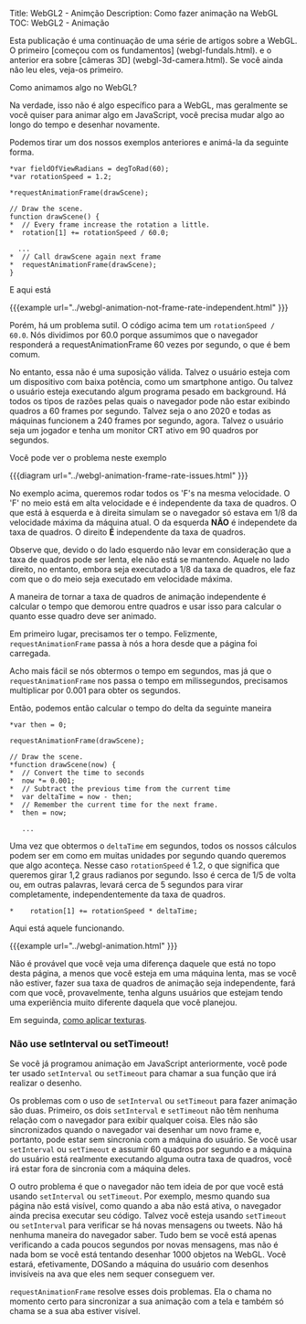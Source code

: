 Title: WebGL2 - Animção
Description: Como fazer animação na WebGL
TOC: WebGL2 - Animação


Esta publicação é uma continuação de uma série de artigos sobre a WebGL.
O primeiro [começou com os fundamentos] (webgl-fundals.html).
e o anterior era sobre [câmeras 3D] (webgl-3d-camera.html).
Se você ainda não leu eles, veja-os primeiro.

Como animamos algo no WebGL?

Na verdade, isso não é algo específico para a WebGL, mas geralmente se você quiser
para animar algo em JavaScript, você precisa mudar algo
ao longo do tempo e desenhar novamente.

Podemos tirar um dos nossos exemplos anteriores e animá-la da seguinte forma.

    *var fieldOfViewRadians = degToRad(60);
    *var rotationSpeed = 1.2;

    *requestAnimationFrame(drawScene);

    // Draw the scene.
    function drawScene() {
    *  // Every frame increase the rotation a little.
    *  rotation[1] += rotationSpeed / 60.0;

      ...
    *  // Call drawScene again next frame
    *  requestAnimationFrame(drawScene);
    }

E aqui está

{{{example url="../webgl-animation-not-frame-rate-independent.html" }}}

Porém, há um problema sutil. O código acima tem um
`rotationSpeed / 60.0`. Nós dividimos por 60.0 porque assumimos que o navegador
responderá a requestAnimationFrame 60 vezes por segundo, o que é bem comum.

No entanto, essa não é uma suposição válida. Talvez o usuário esteja com um dispositivo com
baixa potência, como um smartphone antigo. Ou talvez o usuário esteja executando algum programa pesado em
background. Há todos os tipos de razões pelas quais o navegador pode não estar exibindo
quadros a 60 frames por segundo. Talvez seja o ano 2020 e todas as máquinas funcionem a 240
frames por segundo, agora. Talvez o usuário seja um jogador e tenha um monitor CRT ativo em 90
quadros por segundos.

Você pode ver o problema neste exemplo

{{{diagram url="../webgl-animation-frame-rate-issues.html" }}}

No exemplo acima, queremos rodar todos os 'F's na mesma velocidade.
O 'F' no meio está em alta velocidade e é independente da taxa de quadros. O que está
à esquerda e à direita simulam se o navegador só estava em 1/8 da
velocidade máxima da máquina atual. O da esquerda **NÃO** é independete da taxa de quadros.
O direito **É** independente da taxa de quadros.

Observe que, devido o do lado esquerdo não levar em consideração que a taxa de quadros
pode ser lenta, ele não está se mantendo. Aquele no lado direito, no entanto, embora seja
executado a 1/8 da taxa de quadros, ele faz com que o do meio seja executado em
velocidade máxima.

A maneira de tornar a taxa de quadros de animação independente é calcular o tempo que demorou
entre quadros e usar isso para calcular o quanto esse quadro deve ser animado.

Em primeiro lugar, precisamos ter o tempo. Felizmente, `requestAnimationFrame` passa à
nós a hora desde que a página foi carregada.

Acho mais fácil se nós obtermos o tempo em segundos, mas já que o `requestAnimationFrame`
nos passa o tempo em milissegundos, precisamos multiplicar por 0.001
para obter os segundos.

Então, podemos então calcular o tempo do delta da seguinte maneira

    *var then = 0;

    requestAnimationFrame(drawScene);

    // Draw the scene.
    *function drawScene(now) {
    *  // Convert the time to seconds
    *  now *= 0.001;
    *  // Subtract the previous time from the current time
    *  var deltaTime = now - then;
    *  // Remember the current time for the next frame.
    *  then = now;

       ...

Uma vez que obtermos o `deltaTime` em segundos, todos os nossos cálculos podem ser em como
em muitas unidades por segundo quando queremos que algo aconteça. Nesse caso
`rotationSpeed` é 1.2, o que significa que queremos girar 1,2 graus radianos por segundo.
Isso é cerca de 1/5 de volta ou, em outras palavras, levará cerca de 5 segundos para
virar completamente, independentemente da taxa de quadros.

    *    rotation[1] += rotationSpeed * deltaTime;

Aqui está aquele funcionando.

{{{example url="../webgl-animation.html" }}}

Não é provável que você veja uma diferença daquele que está
no topo desta página, a menos que você esteja em uma máquina lenta, mas se você não estiver,
fazer sua taxa de quadros de animação seja independente, fará com que você, provavelmente, tenha alguns usuários
que estejam tendo uma experiência muito diferente daquela que você planejou.

Em seguinda, [como aplicar texturas](webgl-3d-textures.html).

<div class="webgl_bottombar">
<h3>Não use setInterval ou setTimeout!</h3>
<p>Se você já programou animação em JavaScript anteriormente,
você pode ter usado <code>setInterval</code> ou <code>setTimeout</code> para chamar a sua
função que irá realizar o desenho.
</p><p>
Os problemas com o uso de <code>setInterval</code> ou <code>setTimeout</code> para fazer animação
são duas. Primeiro, os dois <code>setInterval</code> e <code>setTimeout</code> não têm nenhuma relação
com o navegador para exibir qualquer coisa. Eles não são sincronizados quando o navegador
vai desenhar um novo frame e, portanto, pode estar sem sincronia com a máquina do usuário.
Se você usar <code>setInterval</code> ou <code>setTimeout</code> e assumir 60 quadros
por segundo e a máquina do usuário está realmente executando alguma outra taxa de quadros, você irá
estar fora de sincronia com a máquina deles.
</p><p>
O outro problema é que o navegador não tem ideia de por que você está usando <code>setInterval</code> ou
<code>setTimeout</code>. Por exemplo, mesmo quando sua página não está visível,
como quando a aba não está ativa, o navegador ainda precisa executar seu código.
Talvez você esteja usando <code>setTimeout</code> ou <code>setInterval</code> para verificar
se há novas mensagens ou tweets. Não há nenhuma maneira do navegador saber. Tudo bem se
você está apenas verificando a cada poucos segundos por novas mensagens, mas não é nada bom se
você está tentando desenhar 1000 objetos na WebGL. Você estará, efetivamente, DOSando a
máquina do usuário com desenhos invisíveis na ava que eles nem sequer conseguem ver.
</p><p>
<code>requestAnimationFrame</code> resolve esses dois problemas. Ela o chama
no momento certo para sincronizar a sua animação com a tela e também só chama se a
sua aba estiver visível.
</p>
</div>



